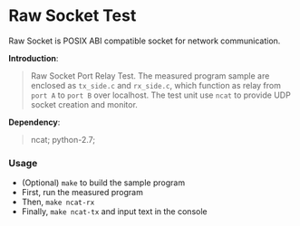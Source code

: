 # Raw Socket Test

Raw Socket is POSIX ABI compatible socket for network communication.

**Introduction**:
> Raw Socket Port Relay Test. The measured program sample are enclosed
> as `tx_side.c` and `rx_side.c`, which function as relay from `port A`
> to `port B` over localhost.
> The test unit use `ncat` to provide UDP socket creation and monitor.

**Dependency**:
> ncat; python-2.7;

### Usage
* (Optional) `make` to build the sample program
* First, run the measured program
* Then, `make ncat-rx`
* Finally, `make ncat-tx` and input text in the console